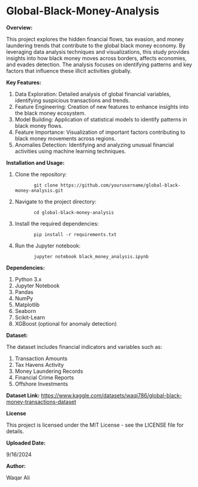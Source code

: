 # Global-Black-Money-Analysis

**Overview:**

This project explores the hidden financial flows, tax evasion, and money laundering trends that contribute to the global black money economy. By leveraging data analysis techniques and visualizations, this study provides insights into how black money moves across borders, affects economies, and evades detection. The analysis focuses on identifying patterns and key factors that influence these illicit activities globally.


**Key Features:**

1. Data Exploration: Detailed analysis of global financial variables, identifying suspicious transactions and trends.
2. Feature Engineering: Creation of new features to enhance insights into the black money ecosystem.
3. Model Building: Application of statistical models to identify patterns in black money flows.
4. Feature Importance: Visualization of important factors contributing to black money movements across regions.
5. Anomalies Detection: Identifying and analyzing unusual financial activities using machine learning techniques.


**Installation and Usage:**

1. Clone the repository:


              git clone https://github.com/yourusername/global-black-money-analysis.git


2. Navigate to the project directory:


              cd global-black-money-analysis


3. Install the required dependencies:


              pip install -r requirements.txt


4. Run the Jupyter notebook:


              jupyter notebook black_money_analysis.ipynb




**Dependencies:**

1. Python 3.x
2. Jupyter Notebook
3. Pandas
4. NumPy
5. Matplotlib
6. Seaborn
7. Scikit-Learn
8. XGBoost (optional for anomaly detection)


**Dataset:**

The dataset includes financial indicators and variables such as:

1. Transaction Amounts
2. Tax Havens Activity
3. Money Laundering Records
4. Financial Crime Reports
5. Offshore Investments


**Dataset Link:** https://www.kaggle.com/datasets/waqi786/global-black-money-transactions-dataset


**License**

This project is licensed under the MIT License - see the LICENSE file for details.


**Uploaded Date:**

9/16/2024


**Author:**

Waqar Ali
